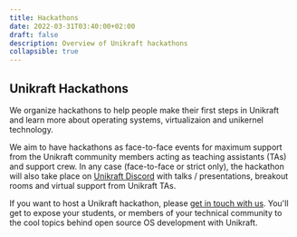 ```yaml
---
title: Hackathons
date: 2022-03-31T03:40:00+02:00
draft: false
description: Overview of Unikraft hackathons
collapsible: true
---
```


## Unikraft Hackathons

We organize hackathons to help people make their first steps in Unikraft and learn more about operating systems, virtualizaion and unikernel technology.

We aim to have hackathons as face-to-face events for maximum support from the Unikraft community members acting as teaching assistants (TAs) and support crew.
In any case (face-to-face or strict only), the hackathon will also take place on [Unikraft Discord](https://bit.ly/UnikraftDiscord) with talks / presentations, breakout rooms and virtual support from Unikraft TAs.

If you want to host a Unikraft hackathon, please [get in touch with us](https://unikraft.org/community/contacts/).
You'll get to expose your students, or members of your technical community to the cool topics behind open source OS development with Unikraft.
